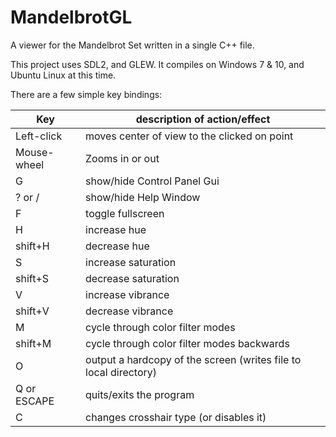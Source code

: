 
# MandelbrotGL

A viewer for the Mandelbrot Set written in a single C++ file.

This project uses SDL2, and GLEW. It compiles on Windows 7 & 10, and Ubuntu Linux at this time.

There are a few simple key bindings:

| Key | description of action/effect |
| --- | --- |
| Left-click  | moves center of view to the clicked on point |
| Mouse-wheel | Zooms in or out |
| G           | show/hide Control Panel Gui |
| ? or /      | show/hide Help Window |
| F           | toggle fullscreen |
| H           | increase hue |
| shift+H     | decrease hue |
| S           | increase saturation |
| shift+S     | decrease saturation |
| V           | increase vibrance |
| shift+V     | decrease vibrance |
| M           | cycle through color filter modes |
| shift+M     | cycle through color filter modes backwards |
| O           | output a hardcopy of the screen (writes file to local directory) |
| Q or ESCAPE | quits/exits the program |
| C           | changes crosshair type (or disables it) |
